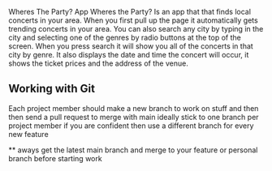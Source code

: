 Wheres The Party? App Wheres the Party? Is an app that that finds local concerts in your area. When you first pull up the page it automatically gets trending concerts in your area. 
You can also search any city by typing in the city and selecting one of the genres by radio buttons at the top of the screen. 
When you press search it will show you all of the concerts in that city by genre. 
It also displays the date and time the concert will occur, it shows the ticket prices and the address of the venue.

## Working with Git
Each project member should make a new branch to work on stuff and then then send a pull request to merge with main
ideally stick to one branch per project member
if you are confident then use a different branch for every new feature

** aways get the latest main branch and merge to your feature or personal branch before starting work